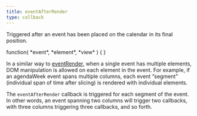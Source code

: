 ```yaml
---
title: eventAfterRender
type: callback
---
```


Triggered after an event has been placed on the calendar in its final position.

<div class='spec' markdown='1'>
function( *event*, *element*, *view* ) { }
</div>

In a similar way to [eventRender](eventRender), when a single event has multiple elements, DOM manipulation is allowed on each element in the event. For example, if an agendaWeek event spans multiple columns, each event “segment” (individual span of time after slicing) is rendered with individual elements.

The `eventAfterRender` callback is triggered for each segment of the event. In other words, an event spanning two columns will trigger two callbacks, with three columns triggering three callbacks, and so forth.
